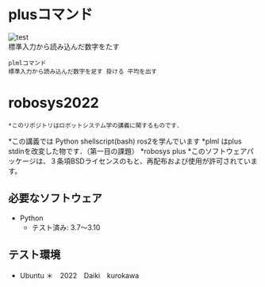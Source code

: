 # plusコマンド
![test](https://github.com/21C1043kurokawa/robosys2022/actions/workflows/test.yml/badge.svg)  
標準入力から読み込んだ数字をたす
```
plmlコマンド
標準入力から読み込んだ数字を足す 掛ける 平均を出す
```
# robosys2022
```
*このリポジトリはロボットシステム学の講義に関するものです．
```
*この講義では Python shellscript(bash) ros2を学んでいます
*plml はplus stdinを改変した物です．（第一目の課題）
*robosys plus
*このソフトウェアパッケージは、３条項BSDライセンスのもと、再配布および使用が許可されています。
## 必要なソフトウェア
* Python
  * テスト済み: 3.7〜3.10

## テスト環境
* Ubuntu
＊　2022　Daiki　kurokawa
